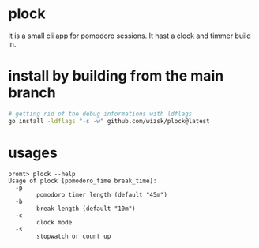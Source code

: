 # plock

It is a small cli app for pomodoro sessions. It hast a clock and timmer build in.

# install by building from the main branch

```bash
# getting rid of the debug informations with ldflags
go install -ldflags "-s -w" github.com/wizsk/plock@latest
```

# usages
```
promt> plock --help
Usage of plock [pomodoro_time break_time]:
  -p
        pomodoro timer length (default "45m")
  -b
        break length (default "10m")
  -c
        clock mode
  -s
        stopwatch or count up
```
